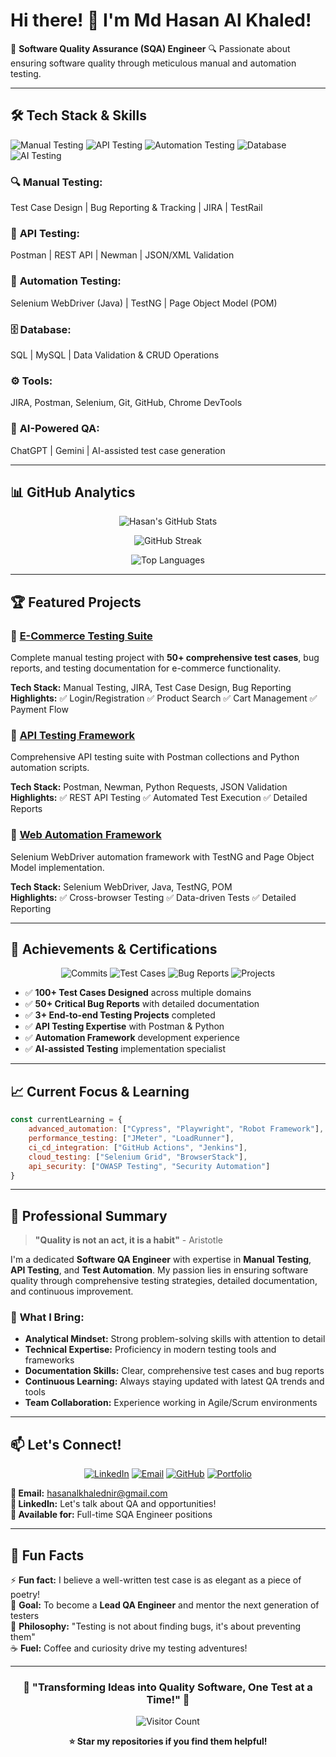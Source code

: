 # Hi there! 👋 I'm Md Hasan Al Khaled!

🎯 **Software Quality Assurance (SQA) Engineer** 🔍 Passionate about ensuring software quality through meticulous manual and automation testing.

---

## 🛠️ Tech Stack & Skills

![Manual Testing](https://img.shields.io/badge/Manual%20Testing-Expert-brightgreen?style=for-the-badge&logo=checkmarx)
![API Testing](https://img.shields.io/badge/API%20Testing-Postman-orange?style=for-the-badge&logo=postman)
![Automation Testing](https://img.shields.io/badge/Automation-Selenium-blue?style=for-the-badge&logo=selenium)
![Database](https://img.shields.io/badge/Database-SQL-yellow?style=for-the-badge&logo=mysql)
![AI Testing](https://img.shields.io/badge/AI%20Powered-QA-purple?style=for-the-badge&logo=openai)

### 🔍 **Manual Testing:** 
Test Case Design | Bug Reporting & Tracking | JIRA | TestRail

### 🔌 **API Testing:** 
Postman | REST API | Newman | JSON/XML Validation

### 🤖 **Automation Testing:** 
Selenium WebDriver (Java) | TestNG | Page Object Model (POM)

### 🗄️ **Database:** 
SQL | MySQL | Data Validation & CRUD Operations

### ⚙️ **Tools:** 
JIRA, Postman, Selenium, Git, GitHub, Chrome DevTools

### 🚀 **AI-Powered QA:** 
ChatGPT | Gemini | AI-assisted test case generation

---

## 📊 GitHub Analytics

<div align="center">

![Hasan's GitHub Stats](https://github-readme-stats.vercel.app/api?username=Hasan-Al-Khaled&show_icons=true&theme=radical&hide_border=true&count_private=true)

![GitHub Streak](https://github-readme-streak-stats.herokuapp.com/?user=Hasan-Al-Khaled&theme=radical&hide_border=true)

![Top Languages](https://github-readme-stats.vercel.app/api/top-langs/?username=Hasan-Al-Khaled&layout=compact&theme=radical&hide_border=true)

</div>

---

## 🏆 Featured Projects

### 🛒 [E-Commerce Testing Suite](https://github.com/Hasan-Al-Khaled/SQA-Master-Portfolio)
Complete manual testing project with **50+ comprehensive test cases**, bug reports, and testing documentation for e-commerce functionality.

**Tech Stack:** Manual Testing, JIRA, Test Case Design, Bug Reporting  
**Highlights:** ✅ Login/Registration ✅ Product Search ✅ Cart Management ✅ Payment Flow

### 🔌 [API Testing Framework](https://github.com/Hasan-Al-Khaled/SQA-Master-Portfolio)  
Comprehensive API testing suite with Postman collections and Python automation scripts.

**Tech Stack:** Postman, Newman, Python Requests, JSON Validation  
**Highlights:** ✅ REST API Testing ✅ Automated Test Execution ✅ Detailed Reports

### 🤖 [Web Automation Framework](https://github.com/Hasan-Al-Khaled/SQA-Master-Portfolio)
Selenium WebDriver automation framework with TestNG and Page Object Model implementation.

**Tech Stack:** Selenium WebDriver, Java, TestNG, POM  
**Highlights:** ✅ Cross-browser Testing ✅ Data-driven Tests ✅ Detailed Reporting

---

## 🏅 Achievements & Certifications

<div align="center">

![Commits](https://img.shields.io/badge/Total%20Commits-200+-brightgreen?style=for-the-badge)
![Test Cases](https://img.shields.io/badge/Test%20Cases%20Designed-100+-blue?style=for-the-badge)
![Bug Reports](https://img.shields.io/badge/Bug%20Reports-50+-red?style=for-the-badge)
![Projects](https://img.shields.io/badge/Testing%20Projects-10+-orange?style=for-the-badge)

</div>

- ✅ **100+ Test Cases Designed** across multiple domains
- ✅ **50+ Critical Bug Reports** with detailed documentation  
- ✅ **3+ End-to-end Testing Projects** completed
- ✅ **API Testing Expertise** with Postman & Python
- ✅ **Automation Framework** development experience
- ✅ **AI-assisted Testing** implementation specialist

---

## 📈 Current Focus & Learning

```javascript
const currentLearning = {
    advanced_automation: ["Cypress", "Playwright", "Robot Framework"],
    performance_testing: ["JMeter", "LoadRunner"],
    ci_cd_integration: ["GitHub Actions", "Jenkins"],
    cloud_testing: ["Selenium Grid", "BrowserStack"],
    api_security: ["OWASP Testing", "Security Automation"]
}
```

---

## 🎯 Professional Summary

> **"Quality is not an act, it is a habit"** - Aristotle

I'm a dedicated **Software QA Engineer** with expertise in **Manual Testing**, **API Testing**, and **Test Automation**. My passion lies in ensuring software quality through comprehensive testing strategies, detailed documentation, and continuous improvement.

### 🚀 **What I Bring:**
- **Analytical Mindset:** Strong problem-solving skills with attention to detail
- **Technical Expertise:** Proficiency in modern testing tools and frameworks  
- **Documentation Skills:** Clear, comprehensive test cases and bug reports
- **Continuous Learning:** Always staying updated with latest QA trends and tools
- **Team Collaboration:** Experience working in Agile/Scrum environments

---

## 📫 Let's Connect!

<div align="center">

[![LinkedIn](https://img.shields.io/badge/LinkedIn-Connect-blue?style=for-the-badge&logo=linkedin)](https://www.linkedin.com/in/md-hasan-al-khaled)
[![Email](https://img.shields.io/badge/Email-Contact-red?style=for-the-badge&logo=gmail)](mailto:hasanalkhalednir@gmail.com)
[![GitHub](https://img.shields.io/badge/GitHub-Follow-black?style=for-the-badge&logo=github)](https://github.com/Hasan-Al-Khaled)
[![Portfolio](https://img.shields.io/badge/Portfolio-Visit-green?style=for-the-badge&logo=web)](https://github.com/Hasan-Al-Khaled/SQA-Master-Portfolio)

</div>

**📧 Email:** hasanalkhalednir@gmail.com  
**💼 LinkedIn:** Let's talk about QA and opportunities!  
**📱 Available for:** Full-time SQA Engineer positions

---

## 🌟 Fun Facts

⚡ **Fun fact:** I believe a well-written test case is as elegant as a piece of poetry!  
🎯 **Goal:** To become a **Lead QA Engineer** and mentor the next generation of testers  
🌱 **Philosophy:** "Testing is not about finding bugs, it's about preventing them"  
☕ **Fuel:** Coffee and curiosity drive my testing adventures!

---

<div align="center">

### 🚀 **"Transforming Ideas into Quality Software, One Test at a Time!"** 🚀

![Visitor Count](https://profile-counter.glitch.me/Hasan-Al-Khaled/count.svg)

**⭐ Star my repositories if you find them helpful!**

</div>
